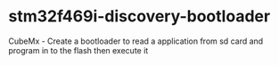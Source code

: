 # stm32f469i-discovery-bootloader
CubeMx - Create a bootloader to read a application from sd card and program in to the flash then execute it
